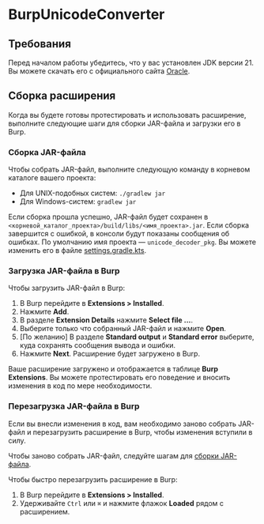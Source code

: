 # BurpUnicodeConverter

## Требования

Перед началом работы убедитесь, что у вас установлен JDK версии 21. Вы можете скачать его с официального сайта [Oracle](https://www.oracle.com/java/technologies/downloads/#java21).

## Сборка расширения

Когда вы будете готовы протестировать и использовать расширение, выполните следующие шаги для сборки JAR-файла и загрузки его в Burp.

### Сборка JAR-файла

Чтобы собрать JAR-файл, выполните следующую команду в корневом каталоге вашего проекта:

* Для UNIX-подобных систем: `./gradlew jar`
* Для Windows-систем: `gradlew jar`

Если сборка прошла успешно, JAR-файл будет сохранен в `<корневой_каталог_проекта>/build/libs/<имя_проекта>.jar`. Если сборка завершится с ошибкой, в консоли будут показаны сообщения об ошибках. По умолчанию имя проекта — `unicode_decoder_pkg`. Вы можете изменить его в файле [settings.gradle.kts](./settings.gradle.kts).

### Загрузка JAR-файла в Burp

Чтобы загрузить JAR-файл в Burp:

1. В Burp перейдите в **Extensions > Installed**.
2. Нажмите **Add**.
3. В разделе **Extension Details** нажмите **Select file ...**.
4. Выберите только что собранный JAR-файл и нажмите **Open**.
5. [По желанию] В разделе **Standard output** и **Standard error** выберите, куда сохранять сообщения вывода и ошибки.
6. Нажмите **Next**. Расширение будет загружено в Burp.

Ваше расширение загружено и отображается в таблице **Burp Extensions**. Вы можете протестировать его поведение и вносить изменения в код по мере необходимости.

### Перезагрузка JAR-файла в Burp

Если вы внесли изменения в код, вам необходимо заново собрать JAR-файл и перезагрузить расширение в Burp, чтобы изменения вступили в силу.

Чтобы заново собрать JAR-файл, следуйте шагам для [сборки JAR-файла](#сборка-jar-файла).

Чтобы быстро перезагрузить расширение в Burp:

1. В Burp перейдите в **Extensions > Installed**.
2. Удерживайте `Ctrl` или `⌘` и нажмите флажок **Loaded** рядом с расширением.
